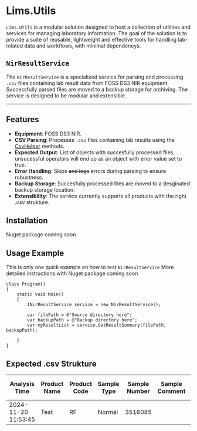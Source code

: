 # Lims.Utils

`Lims.Utils` is a modular solution designed to host a collection of utilities and services for managing laboratory information. The goal of the solution is to provide a suite of reusable, lightweight and effective tools for handling lab-related data and workflows, with minimal dependencys.

## `NirResultService`

The `NirResultService` is a specialized service for parsing and processing `.csv` files containing lab result data from FOSS DS3 NIR equipment. Successfully parsed files are moved to a backup storage for archiving. The service is designed to be modular and extensible.

---
## Features

- **Equipment**: FOSS DS3 NIR.
- **CSV Parsing**: Processes `.csv` files containing lab results using the [CsvHelper](https://github.com/poyrakie/Lims.Utils/blob/master/NirResult/Models/Helpers/CsvHelpers.cs) methods.
- **Expected Output**: List of objects with succesfully processed files, unsucessful operators will end up as an object with error value set to true.
- **Error Handling**: Skips ~~and logs~~ errors during parsing to ensure robustness.
- **Backup Storage**: Succesfully processed files are moved to a desginated backup storage location.
- **Extensibility**: The service currently supports all products with the right .csv strukture.

## Installation
Nuget package coming soon

## Usage Example

This is only one quick example on how to test `NirResultService`
More detailed instructions with Nuget package coming soon
```
class Program()
{
    static void Main()
    {
        INirResultService service = new NirResultService();

        var filePath = @"Source directory here";
        var backupPath = @"Backup directory here";
        var myResultList = service.GetResultSummary(filePath, backupPath);

    }
}
```

## Expected .csv Strukture

|Analysis Time      |Product Name|Product Code|Sample Type|Sample Number|Sample Comment|Instrument Name|Instrument Serial Number|Test värde 1|Global H Avfall|Neighbourhood H Avfall|t-statistics Avfall|Test värde 2|Global H Fett|Neighbourhood H Fett|t-statistics Fett|Test värde 3|Global H FFA|Neighbourhood H FFA|t-statistics FFA|Test värde 4|Global H Glukosinolater|Neighbourhood H Glukosinolater|t-statistics Glukosinolater|Test värde 5|Global H Klorofyll|Neighbourhood H Klorofyll|t-statistics Klorofyll|Test värde 6|Global H Protein|Neighbourhood H Protein|t-statistics Protein|Test värde 7|Global H Vatten|Neighbourhood H Vatten|t-statistics Vatten|Test värde 8|Test limit1|Test limit 2|Test limit 3|Cup id|Cup type|
|-------------------|------------|------------|-----------|-------------|--------------|---------------|------------------------|------------|---------------|----------------------|-------------------|------------|-------------|--------------------|-----------------|------------|------------|-------------------|----------------|------------|-----------------------|------------------------------|---------------------------|------------|------------------|-------------------------|----------------------|------------|----------------|-----------------------|--------------------|------------|---------------|----------------------|-------------------|------------|-----------|------------|------------|------|--------|
|2024-11-20 11:53:45|Test        |RF          |Normal     |3516085      |              |NIRS DS3       |91930938                |0,47        |0,49           |0,22                  |-1,19              |46,44       |0,49         |0,22                |0,30             |1,02        |0,67        |0,13               |1,17            |27,41       |0,49                   |0,22                          |0,32                       |7,62        |0,49              |0,22                     |-0,53                 |38,18       |0,67            |0,13                   |1,05                |6,88        |0,67           |0,13                  |0,05               |-1,32       |3          |5.3         |-0.1        |101563|2501    |
